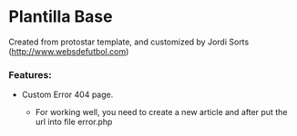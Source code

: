 Plantilla Base 
==============

Created from protostar template, and customized by Jordi Sorts (http://www.websdefutbol.com)

<h3>Features:</h3>
<ul>
    <li>Custom Error 404 page.</li>
    <ul>
        <li>For working well, you need to create a new article and after put the url into file error.php</li>
    </ul>
</ul>

